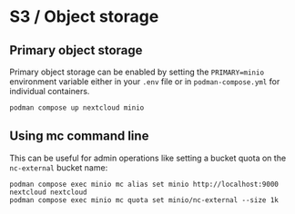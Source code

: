 # S3 / Object storage

## Primary object storage

Primary object storage can be enabled by setting the `PRIMARY=minio` environment variable either in your `.env` file or in `podman-compose.yml` for individual containers.

```bash
podman compose up nextcloud minio
```


## Using mc command line

This can be useful for admin operations like setting a bucket quota on the `nc-external` bucket name:

```
podman compose exec minio mc alias set minio http://localhost:9000 nextcloud nextcloud
podman compose exec minio mc quota set minio/nc-external --size 1k
````
